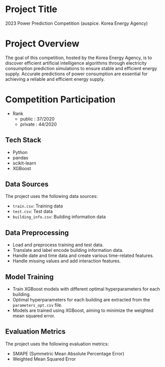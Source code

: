 # Project Title
2023 Power Prediction Competition (auspice. Korea Energy Agency)

# Project Overview
The goal of this competition, hosted by the Korea Energy Agency, is to discover efficient artificial intelligence algorithms through electricity consumption prediction simulations to ensure stable and efficient energy supply. Accurate predictions of power consumption are essential for achieving a reliable and efficient energy supply.

# Competition Participation
- Rank
  - public : 37/2020
  - private : 44/2020

## Tech Stack
- Python
- pandas
- scikit-learn
- XGBoost

## Data Sources
The project uses the following data sources:
- `train.csv`: Training data
- `test.csv`: Test data
- `building_info.csv`: Building information data

## Data Preprocessing
- Load and preprocess training and test data.
- Translate and label encode building information data.
- Handle date and time data and create various time-related features.
- Handle missing values and add interaction features.

## Model Training
- Train XGBoost models with different optimal hyperparameters for each building.
- Optimal hyperparameters for each building are extracted from the `parameters_opt.csv` file.
- Models are trained using XGBoost, aiming to minimize the weighted mean squared error.

## Evaluation Metrics
The project uses the following evaluation metrics:
- SMAPE (Symmetric Mean Absolute Percentage Error)
- Weighted Mean Squared Error


